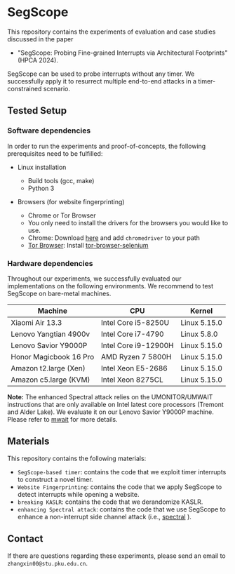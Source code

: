 # SegScope
This repository contains the experiments of evaluation and case studies discussed in the paper  
* "SegScope: Probing Fine-grained Interrupts via Architectural Footprints" (HPCA 2024).
  
SegScope can be used to probe interrupts without any timer. We successfully apply it to resurrect multiple end-to-end attacks in a timer-constrained scenario.

## Tested Setup

### Software dependencies
In order to run the experiments and proof-of-concepts, the following prerequisites need to be fulfilled:

* Linux installation
  * Build tools (gcc, make)
  * Python 3

* Browsers (for website fingerprinting)
  * Chrome or Tor Browser
  * You only need to install the drivers for the browsers you would like to use.

  - Chrome: Download [here](https://chromedriver.chromium.org/downloads) and add `chromedriver` to your path
  - [Tor Browser](https://www.torproject.org): Install [tor-browser-selenium](https://github.com/webfp/tor-browser-selenium)

### Hardware dependencies
Throughout our experiments, we successfully evaluated our implementations on the following environments. We recommend to test SegScope on bare-metal machines.

| Machine                | CPU                  | Kernel          |
| ---------------------- | -------------------  | --------------- |
| Xiaomi Air 13.3        | Intel Core i5-8250U  | Linux 5.15.0    |
| Lenovo Yangtian 4900v  | Intel Core i7-4790   | Linux 5.8.0     |
| Lenovo Savior Y9000P   | Intel Core i9-12900H | Linux 5.15.0    |
| Honor Magicbook 16 Pro | AMD Ryzen 7 5800H    | Linux 5.15.0    |
| Amazon t2.large (Xen)  | Intel Xeon E5-2686   | Linux 5.15.0    |
| Amazon c5.large (KVM)  | Intel Xeon 8275CL    | Linux 5.15.0    |

 **Note:** The enhanced Spectral attack relies on the UMONITOR/UMWAIT instructions that are only available on Intel latest core processors (Tremont and Alder Lake). We evaluate it on our Lenovo Savior Y9000P machine. Please refer to [mwait](https://github.com/cispa/mwait) for more details.


## Materials
This repository contains the following materials:

* `SegScope-based timer`: contains the code that we exploit timer interrupts to construct a novel timer.
* `Website Fingerprinting`: contains the code that we apply SegScope to detect interrupts while opening a website.
* `breaking KASLR`: contains the code that we derandomize KASLR.
* `enhancing Spectral attack`: contains the code that we use SegScope to enhance a non-interrupt side channel attack (i.e., [spectral](https://github.com/cispa/mwait) ).

## Contact
If there are questions regarding these experiments, please send an email to `zhangxin00@stu.pku.edu.cn`.

